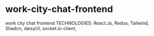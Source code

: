 # work-city-chat-frontend
work city chat frontend
TECHNOLOGIES: React.Js, Redux, Tailwind, Shadcn, daisyUI, socket.io-client,
